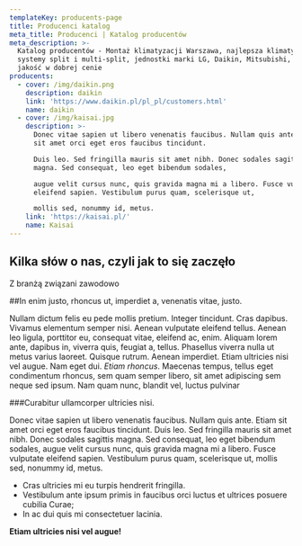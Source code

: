 ```yaml
---
templateKey: producents-page
title: Producenci katalog
meta_title: Producenci | Katalog producentów
meta_description: >-
  Katalog producentów - Montaż klimatyzacji Warszawa, najlepsza klimatyzacja,
  systemy split i multi-split, jednostki marki LG, Daikin, Mitsubishi, najwyższa
  jakość w dobrej cenie
producents:
  - cover: /img/daikin.png
    description: daikin
    link: 'https://www.daikin.pl/pl_pl/customers.html'
    name: daikin
  - cover: /img/kaisai.jpg
    description: >-
      Donec vitae sapien ut libero venenatis faucibus. Nullam quis ante. Etiam
      sit amet orci eget eros faucibus tincidunt.

      Duis leo. Sed fringilla mauris sit amet nibh. Donec sodales sagittis
      magna. Sed consequat, leo eget bibendum sodales,

      augue velit cursus nunc, quis gravida magna mi a libero. Fusce vulputate
      eleifend sapien. Vestibulum purus quam, scelerisque ut,

      mollis sed, nonummy id, metus.
    link: 'https://kaisai.pl/'
    name: Kaisai
---
```


## Kilka słów o nas, czyli jak to się zaczęło

Z branżą związani zawodowo

\##In enim justo, rhoncus ut, imperdiet a, venenatis vitae, justo.

Nullam dictum felis eu pede mollis
pretium. Integer tincidunt. Cras dapibus. Vivamus elementum semper nisi. Aenean vulputate eleifend tellus.
Aenean leo ligula, porttitor eu, consequat vitae, eleifend ac, enim. Aliquam lorem ante, dapibus in, viverra
quis, feugiat a, tellus. Phasellus viverra nulla ut metus varius laoreet. Quisque rutrum. Aenean imperdiet.
Etiam ultricies nisi vel augue. Nam eget dui. _Etiam rhoncus_. Maecenas
tempus, tellus eget condimentum rhoncus, sem quam semper libero, sit amet adipiscing sem neque sed ipsum.
Nam quam nunc, blandit vel, luctus pulvinar

\###Curabitur ullamcorper ultricies nisi.

Donec vitae sapien ut libero venenatis faucibus. Nullam quis ante. Etiam sit amet orci eget eros faucibus tincidunt.
Duis leo. Sed fringilla mauris sit amet nibh. Donec sodales sagittis magna. Sed consequat, leo eget bibendum sodales,
augue velit cursus nunc, quis gravida magna mi a libero. Fusce vulputate eleifend sapien. Vestibulum purus quam, scelerisque ut,
mollis sed, nonummy id, metus.

- Cras ultricies mi eu turpis hendrerit fringilla.
- Vestibulum ante ipsum primis in faucibus orci luctus et ultrices posuere cubilia Curae;
- In ac dui quis mi consectetuer lacinia.

**Etiam ultricies nisi vel augue!**
